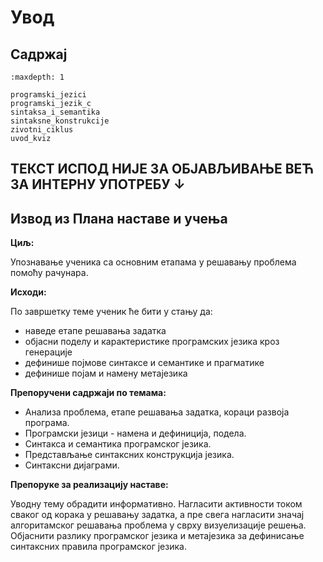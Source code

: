# Увод

## Садржај

```{toctree}
:maxdepth: 1

programski_jezici
programski_jezik_c
sintaksa_i_semantika
sintaksne_konstrukcije
zivotni_ciklus
uvod_kviz
```

## ТЕКСТ ИСПОД НИЈЕ ЗА ОБЈАВЉИВАЊЕ ВЕЋ ЗА ИНТЕРНУ УПОТРЕБУ ↓

## Извод из Плана наставе и учења

**Циљ:**

Упознавање ученика са основним етапама у решавању проблема помоћу рачунара.

**Исходи:**

По завршетку теме ученик ће бити у стању да:

- наведе етапе решавања задатка
- објасни поделу и карактеристике програмских језика кроз генерације
- дефинише појмове синтаксе и семантике и прагматике
- дефинише појам и намену метајезика

**Препоручени садржаји по темама:**

- Анализа проблема, етапе решавања задатка, кораци развоја програма.
- Програмски језици - намена и дефиниција, подела.
- Синтакса и семантика програмског језика.
- Представљање синтаксних конструкција језика.
- Синтаксни дијаграми.

**Препоруке за реализацију наставе:**

Уводну тему обрадити информативно. Нагласити активности током сваког од корака
у решавању задатка, а пре свега нагласити значај алгоритамског решавања
проблема у сврху визуелизације решења. Објаснити разлику програмског језика и
метајезика за дефинисање синтаксних правила програмског језика.
